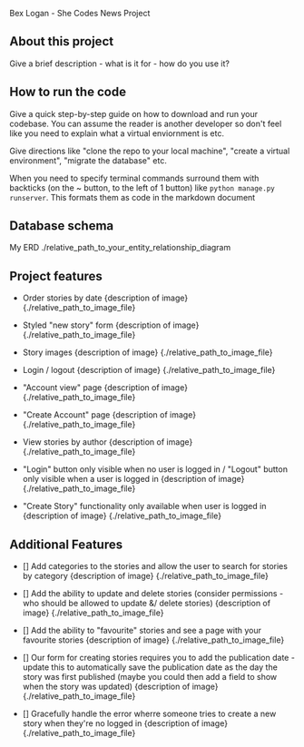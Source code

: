 Bex Logan - She Codes News Project

## About this project
Give a brief description - what is it for - how do you use it?

## How to run the code
Give a quick step-by-step guide on how to download and run your codebase. 
You can assume the reader is another developer so don't feel like you need to explain what a virtual enviornment is etc.

Give directions like "clone the repo to your local machine", "create a virtual environment", "migrate the database" etc.

When you need to specify terminal commands surround them with backticks (on the ~ button, to the left of 1 button) like `python manage.py runserver`. This formats them as code in the markdown document

## Database schema
My ERD ./relative_path_to_your_entity_relationship_diagram

## Project features
- Order stories by date
{description of image} {./relative_path_to_image_file}

- Styled "new story" form
{description of image} {./relative_path_to_image_file}

- Story images
{description of image} {./relative_path_to_image_file}

- Login / logout
{description of image} {./relative_path_to_image_file}

- "Account view" page
{description of image} {./relative_path_to_image_file}

- "Create Account" page
{description of image} {./relative_path_to_image_file}

- View stories by author
{description of image} {./relative_path_to_image_file}

- "Login" button only visible when no user is logged in / "Logout" button only visible when a user is logged in
{description of image} {./relative_path_to_image_file}

- "Create Story" functionality only available when user is logged in
{description of image} {./relative_path_to_image_file}


## Additional Features
- [] Add categories to the stories and allow the user to search for stories by category
{description of image} {./relative_path_to_image_file}

- [] Add the ability to update and delete stories (consider permissions - who should be allowed to update &/ delete stories)
{description of image} {./relative_path_to_image_file}

- [] Add the ability to "favourite" stories and see a page with your favourite stories
{description of image} {./relative_path_to_image_file}

- [] Our form for creating stories requires you to add the publication date - update this to automatically save the publication date as the day the story was first published (maybe you could then add a field to show when the story was updated)
{description of image} {./relative_path_to_image_file}

- [] Gracefully handle the error wherre someone tries to create a new story when they're no logged in
{description of image} {./relative_path_to_image_file}
